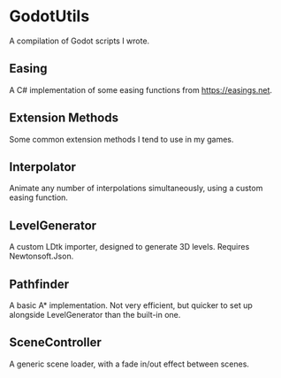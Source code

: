# GodotUtils
A compilation of Godot scripts I wrote.
## Easing
A C# implementation of some easing functions from https://easings.net.
## Extension Methods
Some common extension methods I tend to use in my games.
## Interpolator
Animate any number of interpolations simultaneously, using a custom easing function.
## LevelGenerator
A custom LDtk importer, designed to generate 3D levels. Requires Newtonsoft.Json.
## Pathfinder
A basic A\* implementation. Not very efficient, but quicker to set up alongside LevelGenerator than the built-in one.
## SceneController
A generic scene loader, with a fade in/out effect between scenes.

